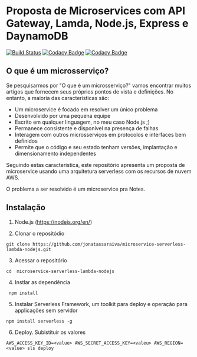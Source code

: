 # Proposta de Microservices com API Gateway, Lamda, Node.js, Express e DaynamoDB
 [![Build Status](https://travis-ci.org/jonatassaraiva/microservice-serverless-lambda-nodejs.svg?branch=master)](https://travis-ci.org/jonatassaraiva/microservice-serverless-lambda-nodejs) [![Codacy Badge](https://api.codacy.com/project/badge/Grade/3a65e9a489d444569fccacc34ea3707c)](https://www.codacy.com/app/jonatassaraiva/microservice-serverless-lambda-nodejs?utm_source=github.com&amp;utm_medium=referral&amp;utm_content=jonatassaraiva/microservice-serverless-lambda-nodejs&amp;utm_campaign=Badge_Grade) [![Codacy Badge](https://api.codacy.com/project/badge/Coverage/3a65e9a489d444569fccacc34ea3707c)](https://www.codacy.com/app/jonatassaraiva/microservice-serverless-lambda-nodejs?utm_source=github.com&utm_medium=referral&utm_content=jonatassaraiva/microservice-serverless-lambda-nodejs&utm_campaign=Badge_Coverage)

## O que é um microsserviço?
Se pesquisarmos por "O que é um microsserviço?" vamos encontrar muitos artigos que fornecem seus próprios pontos de vista e definições. No entanto, a maioria das características são:
* Um microservice é focado em resolver um único problema
* Desenvolvido por uma pequena equipe
* Escrito em qualquer linguagem, no meu caso Node.js ;)
* Permanece consistente e disponível na presença de falhas
* Interagem com outros microsserviços em protocolos e interfaces bem definidos
* Permite que o código e seu estado tenham versões, implantação e dimensionamento independentes

Seguindo estas caracteristica, este repositório apresenta um proposta de microservice usando uma arquitetura serverless com os recursos de nuvem AWS. 

O problema a ser resolvido é um microservice pra Notes.

## Instalação
1. Node.js (https://nodejs.org/en/)

2. Clonar o repositódio 

``` git clone https://github.com/jonatassaraiva/microservice-serverless-lambda-nodejs.git ```

3. Acessar o repositório 

``` cd  microservice-serverless-lambda-nodejs ```

4. Instlar as dependência 

``` npm install ```

5. Instalar Serverless Framework, um toolkit para deploy e operação para applicações sem servidor

``` npm install serverless -g ```

6. Deploy. Subistituir os valores *<value>*

``` AWS_ACCESS_KEY_ID=<value> AWS_SECRET_ACCESS_KEY=<valeu> AWS_REGION=<value> sls deploy ```
